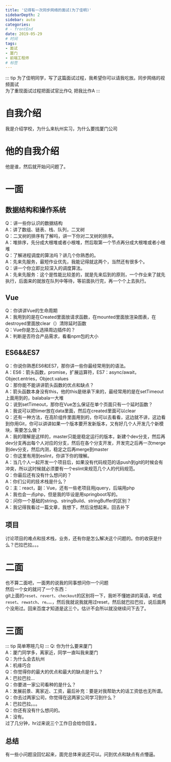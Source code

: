 ```yaml
---
title: '记得有一次同步网络的面试(为了佳明)'
sidebarDepth: 2
sidebar: auto
categories:
# - frontEnd
date: 2019-05-29
# 时间
tags:
- 面试
- 厦门
- 前端工程师
# 标签
---
```


::: tip
为了佳明同学，写了这篇面试过程，我希望你可以请我吃放。同步网络的视频面试<br>
为了重现面试过程把面试官比作Q, 把我比作A
:::
# 自我介绍
我是介绍学校，为什么来杭州实习，为什么要找厦门公司
# 他的自我介绍
他是谁，然后就开始问问题了。
# 一面
## 数据结构和操作系统
Q：讲一些你认识的数据结构<br>
A：讲了数组、链表、栈、队列，二叉树<br>
Q：二叉树的排序有了解吗，讲一下你对二叉树的排序。<br>
A：堆排序，先分成大根堆或者小根堆，然后取第一个节点再分成大根堆或者小根堆<br>
Q：了解进程调度的算法吗？讲几个你熟悉的。<br>
A：先来先服务，最短作业优先，我能记得就这两个，当然还有很多个。<br>
Q：讲一个你立即比较深入的调度算法。<br>
A：先来先服务：这个是性能比较差的，就是先来后到的原则，一个作业来了就先执行，后面来的就放在队列中等待，等前面执行完，再一个个上去执行。<br>
## Vue
Q：你讲讲Vue的生命周期<br>
A：我用到的是在Created里面放请求函数，在mounted里面放渲染图表，在destroyed里面放clear（）清除延时函数<br>
Q：Vue你是怎么选择周边插件的？<br>
A：判断是否符合产品需求，看看npm包的大小<br>
## ES6&&ES7
Q：你说你熟悉ES6和ES7，那你讲一些你最经常用到的语法。<br>
A：ES6：箭头函数，promise，扩展运算符，ES7：async/await，Object.entries，Object.values<br>
Q：那你能不能讲讲箭头函数的优点和缺点？<br>
A：箭头函数本身没有this，他的this是继承下来的，最经常用的是在setTimeout上面用到的，balabala一大堆<br>
Q：说到setTimeout，那你在Vue怎么保证在单个页面只有一个延时函数？<br>
A：我说可以把timer放在data里面，然后在created里面可以clear<br>
Q：还有一种方法，在高阶组件里面用到的，你可以去看看，这边就不讲，这边看到你用Git，你可以讲讲如果一个版本要开发新版本，又有好几个人开发几个新模块，需要怎么做？<br>
A：我的理解是这样的，master只能是稳定运行的版本，新建个dev分支，然后再dev分支再出每个人对应的分支，然后在各个分支开发，开发完之后再一次merge到dev分支，然后内测，稳定之后再merge到master<br>
Q：你这里有用到eslint，你讲下你的理解。<br>
A：当几个人一起开发一个项目后，如果没有代码规范的话push到git的时候会有冲突，所以这时候就必须要有一个eslint来规范几个人的代码规范。<br>
Q：你最后还有没有什么想问的？<br>
A：你们公司的技术栈是什么？<br>
Q：主：react，副：Vue，还有一些老项目用jquery，后端用php<br>
A：我也会一点php，但是我的毕设是用springboot写的。<br>
Q：问你一个基础的string、stringBuild、stringBuffer的区别？<br>
A：我记得我看过一篇文章，我想下，然后没想起来。回去补下<br>
## 项目
讨论项目的难点和技术栈，业务，还有你是怎么解决这个问题的。你的收获是什么？巴拉巴拉。。。
# 二面
也不算二面吧，一面男的说我的同事想问你一个问题<br>
然后一个女的就问了一个东西：<br>
git上面的`reset`、`revert`、`checkout`的区别将一下，我听不懂她讲的英语，听成`reset`、`rewatch`、`re。。。`，然后我就说我就用过reset，然后就巴拉巴拉，说后面两个没用过。回来百度才知道是这三个。估计不会所以就没继续问下去了。
# 三面
::: tip
简单寒暄几句
:::
Q: 你为什么要来厦门<br>
A：厦门同学多，离家近，同学一直叫我来厦门<br>
Q：为什么会去杭州<br>
A：机缘巧合<br>
Q：你觉得你的最大的优点和最大的缺点是什么？<br>
A：巴拉巴拉...<br>
Q：你要进一家公司看种的是什么？<br>
A：发展前景、离家近、工资，最后补充：要是对我帮助大的话工资低也无所谓。<br>
Q：你去过两家公司，你觉得在这两家公司学习到什么？<br>
A：巴拉巴拉。。。<br>
Q：你还有没有什么想问的。<br>
A：没有。<br>
过了几分钟，hr过来说三个工作日会给你回复。
## 总结
有一些小问题没回忆起来，面完总体来说还可以。问到优点和缺点有点懵逼。
